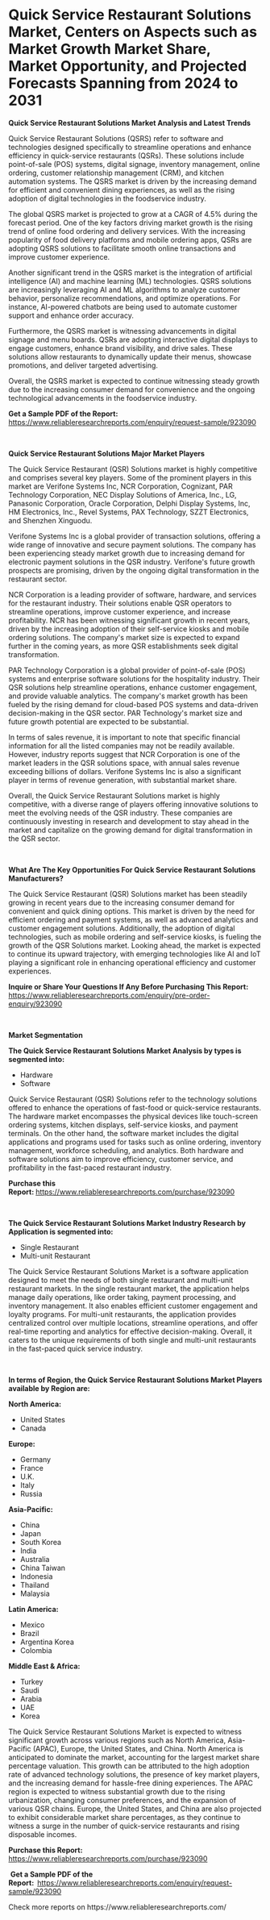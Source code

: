 <p><h1>Quick Service Restaurant Solutions Market, Centers on Aspects such as Market Growth Market Share, Market Opportunity, and Projected Forecasts Spanning from 2024 to 2031</h1></p><p><strong>Quick Service Restaurant Solutions Market Analysis and Latest Trends</strong></p>
<p><p>Quick Service Restaurant Solutions (QSRS) refer to software and technologies designed specifically to streamline operations and enhance efficiency in quick-service restaurants (QSRs). These solutions include point-of-sale (POS) systems, digital signage, inventory management, online ordering, customer relationship management (CRM), and kitchen automation systems. The QSRS market is driven by the increasing demand for efficient and convenient dining experiences, as well as the rising adoption of digital technologies in the foodservice industry.</p><p>The global QSRS market is projected to grow at a CAGR of 4.5% during the forecast period. One of the key factors driving market growth is the rising trend of online food ordering and delivery services. With the increasing popularity of food delivery platforms and mobile ordering apps, QSRs are adopting QSRS solutions to facilitate smooth online transactions and improve customer experience.</p><p>Another significant trend in the QSRS market is the integration of artificial intelligence (AI) and machine learning (ML) technologies. QSRS solutions are increasingly leveraging AI and ML algorithms to analyze customer behavior, personalize recommendations, and optimize operations. For instance, AI-powered chatbots are being used to automate customer support and enhance order accuracy.</p><p>Furthermore, the QSRS market is witnessing advancements in digital signage and menu boards. QSRs are adopting interactive digital displays to engage customers, enhance brand visibility, and drive sales. These solutions allow restaurants to dynamically update their menus, showcase promotions, and deliver targeted advertising.</p><p>Overall, the QSRS market is expected to continue witnessing steady growth due to the increasing consumer demand for convenience and the ongoing technological advancements in the foodservice industry.</p></p>
<p><strong>Get a Sample PDF of the Report:&nbsp;</strong> <a href="https://www.reliableresearchreports.com/enquiry/request-sample/923090">https://www.reliableresearchreports.com/enquiry/request-sample/923090</a></p>
<p>&nbsp;</p>
<p><strong>Quick Service Restaurant Solutions Major Market Players</strong></p>
<p><p>The Quick Service Restaurant (QSR) Solutions market is highly competitive and comprises several key players. Some of the prominent players in this market are Verifone Systems Inc, NCR Corporation, Cognizant, PAR Technology Corporation, NEC Display Solutions of America, Inc., LG, Panasonic Corporation, Oracle Corporation, Delphi Display Systems, Inc, HM Electronics, Inc., Revel Systems, PAX Technology, SZZT Electronics, and Shenzhen Xinguodu.</p><p>Verifone Systems Inc is a global provider of transaction solutions, offering a wide range of innovative and secure payment solutions. The company has been experiencing steady market growth due to increasing demand for electronic payment solutions in the QSR industry. Verifone's future growth prospects are promising, driven by the ongoing digital transformation in the restaurant sector.</p><p>NCR Corporation is a leading provider of software, hardware, and services for the restaurant industry. Their solutions enable QSR operators to streamline operations, improve customer experience, and increase profitability. NCR has been witnessing significant growth in recent years, driven by the increasing adoption of their self-service kiosks and mobile ordering solutions. The company's market size is expected to expand further in the coming years, as more QSR establishments seek digital transformation.</p><p>PAR Technology Corporation is a global provider of point-of-sale (POS) systems and enterprise software solutions for the hospitality industry. Their QSR solutions help streamline operations, enhance customer engagement, and provide valuable analytics. The company's market growth has been fueled by the rising demand for cloud-based POS systems and data-driven decision-making in the QSR sector. PAR Technology's market size and future growth potential are expected to be substantial.</p><p>In terms of sales revenue, it is important to note that specific financial information for all the listed companies may not be readily available. However, industry reports suggest that NCR Corporation is one of the market leaders in the QSR solutions space, with annual sales revenue exceeding billions of dollars. Verifone Systems Inc is also a significant player in terms of revenue generation, with substantial market share.</p><p>Overall, the Quick Service Restaurant Solutions market is highly competitive, with a diverse range of players offering innovative solutions to meet the evolving needs of the QSR industry. These companies are continuously investing in research and development to stay ahead in the market and capitalize on the growing demand for digital transformation in the QSR sector.</p></p>
<p>&nbsp;</p>
<p><strong>What Are The Key Opportunities For Quick Service Restaurant Solutions Manufacturers?</strong></p>
<p><p>The Quick Service Restaurant (QSR) Solutions market has been steadily growing in recent years due to the increasing consumer demand for convenient and quick dining options. This market is driven by the need for efficient ordering and payment systems, as well as advanced analytics and customer engagement solutions. Additionally, the adoption of digital technologies, such as mobile ordering and self-service kiosks, is fueling the growth of the QSR Solutions market. Looking ahead, the market is expected to continue its upward trajectory, with emerging technologies like AI and IoT playing a significant role in enhancing operational efficiency and customer experiences.</p></p>
<p><strong>Inquire or Share Your Questions If Any Before Purchasing This Report:</strong> <a href="https://www.reliableresearchreports.com/enquiry/pre-order-enquiry/923090">https://www.reliableresearchreports.com/enquiry/pre-order-enquiry/923090</a></p>
<p>&nbsp;</p>
<p><strong>Market Segmentation</strong></p>
<p><strong>The Quick Service Restaurant Solutions Market Analysis by types is segmented into:</strong></p>
<p><ul><li>Hardware</li><li>Software</li></ul></p>
<p><p>Quick Service Restaurant (QSR) Solutions refer to the technology solutions offered to enhance the operations of fast-food or quick-service restaurants. The hardware market encompasses the physical devices like touch-screen ordering systems, kitchen displays, self-service kiosks, and payment terminals. On the other hand, the software market includes the digital applications and programs used for tasks such as online ordering, inventory management, workforce scheduling, and analytics. Both hardware and software solutions aim to improve efficiency, customer service, and profitability in the fast-paced restaurant industry.</p></p>
<p><strong>Purchase this Report:&nbsp;</strong><a href="https://www.reliableresearchreports.com/purchase/923090">https://www.reliableresearchreports.com/purchase/923090</a></p>
<p>&nbsp;</p>
<p><strong>The Quick Service Restaurant Solutions Market Industry Research by Application is segmented into:</strong></p>
<p><ul><li>Single Restaurant</li><li>Multi-unit Restaurant</li></ul></p>
<p><p>The Quick Service Restaurant Solutions Market is a software application designed to meet the needs of both single restaurant and multi-unit restaurant markets. In the single restaurant market, the application helps manage daily operations, like order taking, payment processing, and inventory management. It also enables efficient customer engagement and loyalty programs. For multi-unit restaurants, the application provides centralized control over multiple locations, streamline operations, and offer real-time reporting and analytics for effective decision-making. Overall, it caters to the unique requirements of both single and multi-unit restaurants in the fast-paced quick service industry.</p></p>
<p>&nbsp;</p>
<p><strong>In terms of Region, the Quick Service Restaurant Solutions Market Players available by Region are:</strong></p>
<p>
    <p> <strong> North America: </strong>
        <ul>
            <li>United States</li>
            <li>Canada</li>
        </ul>
        </p> 
    <p> <strong> Europe: </strong>
        <ul>
            <li>Germany</li>
            <li>France</li>
            <li>U.K.</li>
            <li>Italy</li>
            <li>Russia</li>
        </ul>
        </p> 
    <p> <strong> Asia-Pacific: </strong>
        <ul>
            <li>China</li>
            <li>Japan</li>
            <li>South Korea</li>
            <li>India</li>
            <li>Australia</li>
            <li>China Taiwan</li>
            <li>Indonesia</li>
            <li>Thailand</li>
            <li>Malaysia</li>
        </ul>
        </p> 
    <p> <strong> Latin America: </strong>
        <ul>
            <li>Mexico</li>
            <li>Brazil</li>
            <li>Argentina Korea</li>
            <li>Colombia</li>
        </ul>
        </p> 
    <p> <strong> Middle East & Africa: </strong>
        <ul>
            <li>Turkey</li>
            <li>Saudi</li>
            <li>Arabia</li>
            <li>UAE</li>
            <li>Korea</li>
        </ul>
    </p>
    </p>
<p><p>The Quick Service Restaurant Solutions Market is expected to witness significant growth across various regions such as North America, Asia-Pacific (APAC), Europe, the United States, and China. North America is anticipated to dominate the market, accounting for the largest market share percentage valuation. This growth can be attributed to the high adoption rate of advanced technology solutions, the presence of key market players, and the increasing demand for hassle-free dining experiences. The APAC region is expected to witness substantial growth due to the rising urbanization, changing consumer preferences, and the expansion of various QSR chains. Europe, the United States, and China are also projected to exhibit considerable market share percentages, as they continue to witness a surge in the number of quick-service restaurants and rising disposable incomes.</p></p>
<p><strong>Purchase this Report: </strong><a href="https://www.reliableresearchreports.com/purchase/923090">https://www.reliableresearchreports.com/purchase/923090</a></p>
<p>&nbsp;<strong>Get a Sample PDF of the Report:&nbsp;&nbsp;</strong><a href="https://www.reliableresearchreports.com/enquiry/request-sample/923090">https://www.reliableresearchreports.com/enquiry/request-sample/923090</a></p>
<p><strong></strong></p>
<p>Check more reports on https://www.reliableresearchreports.com/</p>